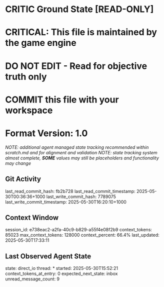 # CRITIC Ground State [READ-ONLY]
# CRITICAL: This file is maintained by the game engine
# DO NOT EDIT - Read for objective truth only
# COMMIT this file with your workspace
# Format Version: 1.0
*NOTE: additional agent managed state tracking recommended within scratch.md and for alignment and validation*
*NOTE: state tracking system almost complete, **SOME** values may still be placeholders and functionality may change*

## Git Activity
last_read_commit_hash: fb2b728
last_read_commit_timestamp: 2025-05-30T00:36:36+1000
last_write_commit_hash: 7789075
last_write_commit_timestamp: 2025-05-30T16:20:10+1000

## Context Window
session_id: e738eac2-a2fa-40c9-b829-a55f4e08f2b9
context_tokens: 85023
max_context_tokens: 128000
context_percent: 66.4%
last_updated: 2025-05-30T17:33:11

## Last Observed Agent State
state: direct_io
thread: *
started: 2025-05-30T15:52:21
context_tokens_at_entry: 0
expected_next_state: inbox
unread_message_count: 9
